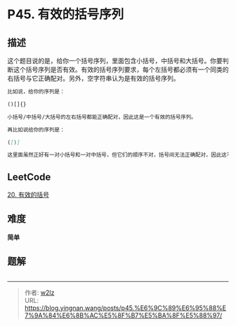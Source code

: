 # P45. 有效的括号序列


<!--more-->

## 描述

这个题目说的是，给你一个括号序列，里面包含小括号，中括号和大括号。你要判断这个括号序列是否有效。有效的括号序列要求，每个左括号都必须有一个同类的右括号与它正确配对。另外，空字符串认为是有效的括号序列。

```markdown
比如说，给你的序列是：

()[]{}

小括号/中括号/大括号的左右括号都能正确配对，因此这是一个有效的括号序列。

再比如说给你的序列是：

([)]

这里面虽然正好有一对小括号和一对中括号，但它们的顺序不对，括号间无法正确配对，因此这不是一个有效的括号序列。
```

## LeetCode

[20. 有效的括号](https://leetcode.cn/problems/valid-parentheses/description/)

## 难度

**简单**

## 题解

```java

```


---

> 作者: [w2lz](https://github.com/w2lz)  
> URL: https://blog.yingnan.wang/posts/p45.%E6%9C%89%E6%95%88%E7%9A%84%E6%8B%AC%E5%8F%B7%E5%BA%8F%E5%88%97/  

